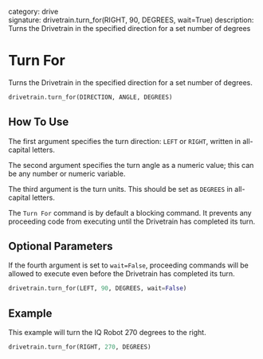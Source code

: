 category: drive  
signature: drivetrain.turn_for(RIGHT, 90, DEGREES, wait=True) 
description: Turns the Drivetrain in the specified direction for a set number of degrees  

# Turn For

Turns the Drivetrain in the specified direction for a set number of degrees.

```python
drivetrain.turn_for(DIRECTION, ANGLE, DEGREES)
```

## How To Use

The first argument specifies the turn direction: `LEFT` or `RIGHT`, written in all-capital letters. 

The second argument specifies the turn angle as a numeric value; this can be any number or numeric variable. 

The third argument is the turn units. This should be set as `DEGREES` in all-capital letters. 

The `Turn For` command is by default a blocking command. It prevents any proceeding code from executing until the Drivetrain has completed its turn.

## Optional Parameters

If the fourth argument is set to `wait=False`, proceeding commands will be allowed to execute even before the Drivetrain has completed its turn.

```python
drivetrain.turn_for(LEFT, 90, DEGREES, wait=False)
```

## Example

This example will turn the IQ Robot 270 degrees to the right.

```python
drivetrain.turn_for(RIGHT, 270, DEGREES)
```

<advanced>
</advanced>

